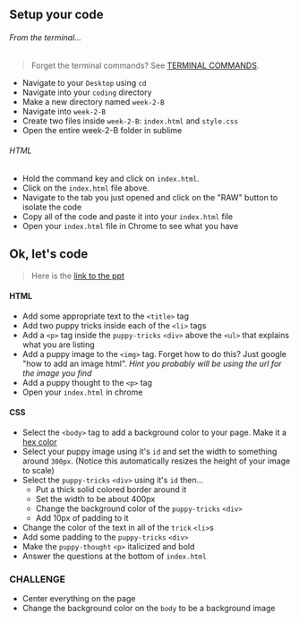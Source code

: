 ## Setup your code

###### From the terminal...
> Forget the terminal commands? See [TERMINAL COMMANDS](https://github.com/codebug-tech/week-1-A).
- Navigate to your `Desktop` using `cd`
- Navigate into your `coding` directory
- Make a new directory named `week-2-B`
- Navigate into `week-2-B`
- Create two files inside `week-2-B`: `index.html` and `style.css`
- Open the entire week-2-B folder in sublime


###### HTML
- Hold the command key and click on `index.html`.
- Click on the `index.html` file above. 
- Navigate to the tab you just opened and click on the "RAW" button to isolate the code
- Copy all of the code and paste it into your `index.html` file
- Open your `index.html` file in Chrome to see what you have

## Ok, let's code
> Here is the [link to the ppt](https://www.dropbox.com/s/lbm6iyzjsrzz50b/week-2-B.pdf?dl=0)

#### HTML
- Add some appropriate text to the `<title>` tag
- Add two puppy tricks inside each of the `<li>` tags
- Add a `<p>` tag inside the `puppy-tricks` `<div>` above the `<ul>` that explains what you are listing
- Add a puppy image to the `<img>` tag. Forget how to do this? Just google "how to add an image html". 
    *Hint you probably will be using the url for the image you find*
- Add a puppy thought to the `<p>` tag
- Open your `index.html` in chrome

#### CSS
- Select the `<body>` tag to add a background color to your page. Make it a [hex color](https://www.google.com/search?safe=strict&ei=c8MTWv_UDILcjwTngoz4Ag&q=hex+color+picker&oq=hex+color+picker&gs_l=psy-ab.3..35i39k1j0i20i263k1j0l8.1789.3075.0.3212.8.8.0.0.0.0.222.540.0j2j1.3.0....0...1c.1.64.psy-ab..5.3.540...0i20i264k1.0.UzF9Vbe5x_8)
- Select your puppy image using it's `id` and set the width to something around `300px`. (Notice this automatically resizes the height of your image to scale)
- Select the `puppy-tricks` `<div>` using it's `id` then...
  - Put a thick solid colored border around it
  - Set the width to be about 400px
  - Change the background color of the `puppy-tricks` `<div>`
  - Add 10px of padding to it
- Change the color of the text in all of the `trick` `<li>`s
- Add some padding to the `puppy-tricks` `<div>`
- Make the `puppy-thought` `<p>` italicized and bold
- Answer the questions at the bottom of `index.html`

### CHALLENGE
- Center everything on the page
- Change the background color on the `body` to be a background image

